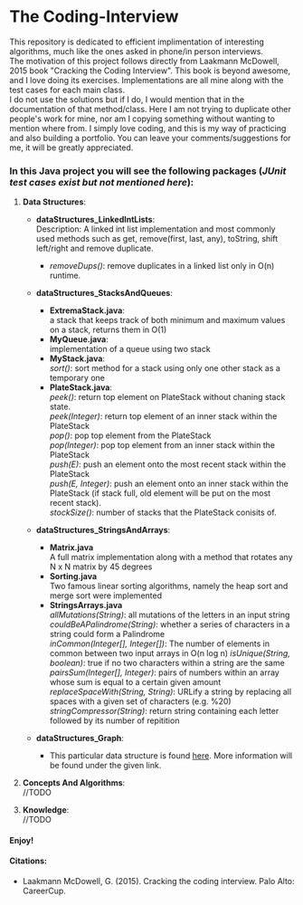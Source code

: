 # The Coding-Interview
  This repository is dedicated to efficient implimentation of interesting algorithms, much like the ones asked in phone/in person interviews. </br> The motivation of this project follows directly from Laakmann McDowell, 2015 book "Cracking the Coding Interview". This book is beyond awesome, and I love doing its exercises. Implementations are all mine along with the test cases for each main class.  
  I do not use the solutions but if I do, I would mention that in the documentation of that method/class. Here I am not trying to duplicate other people's work for mine, nor am I copying something without wanting to mention where from. I simply love coding, and this is my way of practicing and also building a portfolio. You can leave your comments/suggestions for me, it will be greatly appreciated.
### In this Java project you will see the following packages (*JUnit test cases exist but not mentioned here*):

   1. **Data Structures**:  
   
      * **dataStructures_LinkedIntLists**:  
         Description: A linked int list implementation and most commonly used methods such as get, remove(first, last, any), toString, shift left/right and remove duplicate.  
         - *removeDups()*: remove duplicates in a linked list only in O(n) runtime.  
      
      * **dataStructures_StacksAndQueues**:  
         - **ExtremaStack.java**:  
            a stack that keeps track of both minimum and maximum values on a stack, returns them in O(1)   
         - **MyQueue.java**:  
            implementation of a queue using two stack  
         - **MyStack.java**:   
            *sort()*: sort method for a stack using only one other stack as a temporary one  
         - **PlateStack.java**:   
            *peek()*: return top element on PlateStack without chaning stack state.  
            *peek(Integer)*: return top element of an inner stack within the PlateStack  
            *pop()*: pop top element from the PlateStack  
            *pop(Integer)*: pop top element from an inner stack within the PlateStack  
            *push(E)*: push an element onto the most recent stack within the PlateStack  
            *push(E, Integer)*: push an element onto an inner stack within the PlateStack (if stack full, old element will be put on the most recent stack).  
            *stockSize()*: number of stacks that the PlateStack conisits of.  
      
      * **dataStructures_StringsAndArrays**:  
         - **Matrix.java**  
            A full matrix implementation along with a method that rotates any N x N matrix by 45 degrees  
         - **Sorting.java**  
            Two famous linear sorting algorithms, namely the heap sort and merge sort were implemented  
         - **StringsArrays.java**  
               *allMutations(String)*: all mutations of the letters in an input string  
               *couldBeAPalindrome(String)*: whether a series of characters in a string could form a Palindrome  
               *inCommon(Integer[], Integer[])*: The number of elements in common between two input arrays in O(n log n) 
               *isUnique(String, boolean)*: true if no two characters within a string are the same  
               *pairsSum(Integer[], Integer)*: pairs of numbers within an array whose sum is equal to a certain given amount  
               *replaceSpaceWith(String, String)*: URLify a string by replacing all spaces with a given set of characters (e.g. %20)
               *stringCompressor(String)*: return string containing each letter followed by its number of repitition  
       * **dataStructures_Graph**:  
          - This particular data structure is found [here](https://github.com/arianseyedi/JavaProjects/tree/master/Graphs "Graphs").    More information will be found under the given link.
   2. **Concepts And Algorithms**:  
      //TODO
   3. **Knowledge**:  
      //TODO
  
#### Enjoy!

#### Citations:
- Laakmann McDowell, G. (2015). Cracking the coding interview. Palo Alto: CareerCup.
